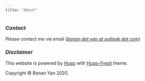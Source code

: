 ```yaml
---
title: "About"
---
```


### *Contact*

Please contact me via email ([_bonan dot yan at outlook dot com_](mailto:bonan.yan@outlook.com))

### *Disclaimer*

This website is powered by [Hugo](https://gohugo.io/) with [Hugo-Fresh](https://themes.gohugo.io/hugo-fresh/) theme.

Copyright &copy; Bonan Yan 2020.

